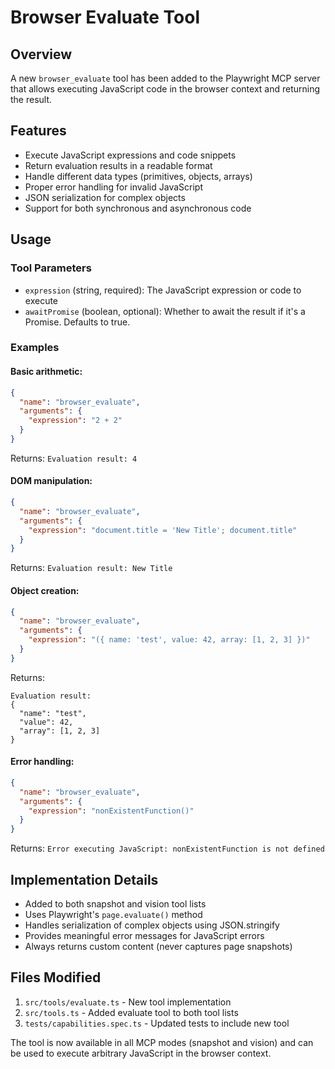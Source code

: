 # Browser Evaluate Tool

## Overview

A new `browser_evaluate` tool has been added to the Playwright MCP server that allows executing JavaScript code in the browser context and returning the result.

## Features

- Execute JavaScript expressions and code snippets
- Return evaluation results in a readable format
- Handle different data types (primitives, objects, arrays)
- Proper error handling for invalid JavaScript
- JSON serialization for complex objects
- Support for both synchronous and asynchronous code

## Usage

### Tool Parameters

- `expression` (string, required): The JavaScript expression or code to execute
- `awaitPromise` (boolean, optional): Whether to await the result if it's a Promise. Defaults to true.

### Examples

#### Basic arithmetic:
```json
{
  "name": "browser_evaluate",
  "arguments": {
    "expression": "2 + 2"
  }
}
```
Returns: `Evaluation result: 4`

#### DOM manipulation:
```json
{
  "name": "browser_evaluate", 
  "arguments": {
    "expression": "document.title = 'New Title'; document.title"
  }
}
```
Returns: `Evaluation result: New Title`

#### Object creation:
```json
{
  "name": "browser_evaluate",
  "arguments": {
    "expression": "({ name: 'test', value: 42, array: [1, 2, 3] })"
  }
}
```
Returns: 
```
Evaluation result:
{
  "name": "test",
  "value": 42,
  "array": [1, 2, 3]
}
```

#### Error handling:
```json
{
  "name": "browser_evaluate",
  "arguments": {
    "expression": "nonExistentFunction()"
  }
}
```
Returns: `Error executing JavaScript: nonExistentFunction is not defined`

## Implementation Details

- Added to both snapshot and vision tool lists
- Uses Playwright's `page.evaluate()` method
- Handles serialization of complex objects using JSON.stringify
- Provides meaningful error messages for JavaScript errors
- Always returns custom content (never captures page snapshots)

## Files Modified

1. `src/tools/evaluate.ts` - New tool implementation
2. `src/tools.ts` - Added evaluate tool to both tool lists  
3. `tests/capabilities.spec.ts` - Updated tests to include new tool

The tool is now available in all MCP modes (snapshot and vision) and can be used to execute arbitrary JavaScript in the browser context. 